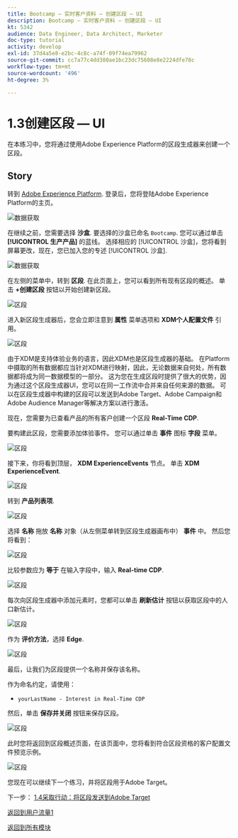 ```yaml
---
title: Bootcamp — 实时客户资料 — 创建区段 — UI
description: Bootcamp — 实时客户资料 — 创建区段 — UI
kt: 5342
audience: Data Engineer, Data Architect, Marketer
doc-type: tutorial
activity: develop
exl-id: 37d4a5e8-e2bc-4c8c-a74f-09f74ea79962
source-git-commit: cc7a77c4dd380ae1bc23dc75608e8e2224dfe78c
workflow-type: tm+mt
source-wordcount: '496'
ht-degree: 3%

---
```


# 1.3创建区段 — UI

在本练习中，您将通过使用Adobe Experience Platform的区段生成器来创建一个区段。

## Story

转到 [Adobe Experience Platform](https://experience.adobe.com/platform). 登录后，您将登陆Adobe Experience Platform的主页。

![数据获取](./images/home.png)

在继续之前，您需要选择 **沙盒**. 要选择的沙盒已命名 ``Bootcamp``. 您可以通过单击 **[!UICONTROL 生产产品]** 的蓝线。 选择相应的 [!UICONTROL 沙盒]，您将看到屏幕更改，现在，您已加入您的专述 [!UICONTROL 沙盒].

![数据获取](./images/sb1.png)

在左侧的菜单中，转到 **区段**. 在此页面上，您可以看到所有现有区段的概述。 单击 **+创建区段** 按钮以开始创建新区段。

![区段](./images/menuseg.png)

进入新区段生成器后，您会立即注意到 **属性** 菜单选项和 **XDM个人配置文件** 引用。

![区段](./images/segmentationui.png)

由于XDM是支持体验业务的语言，因此XDM也是区段生成器的基础。 在Platform中摄取的所有数据都应当针对XDM进行映射，因此，无论数据来自何处，所有数据都将成为同一数据模型的一部分。 这为您在生成区段时提供了很大的优势，因为通过这个区段生成器UI，您可以在同一工作流中合并来自任何来源的数据。 可以在区段生成器中构建的区段可以发送到Adobe Target、Adobe Campaign和Adobe Audience Manager等解决方案以进行激活。

现在，您需要为已查看产品的所有客户创建一个区段 **Real-Time CDP**.

要构建此区段，您需要添加体验事件。 您可以通过单击 **事件** 图标 **字段** 菜单。

![区段](./images/findee.png)

接下来，你将看到顶层， **XDM ExperienceEvents** 节点。 单击 **XDM ExperienceEvent**.

![区段](./images/see.png)

转到 **产品列表项**.

![区段](./images/plitems.png)

选择 **名称** 拖放 **名称** 对象（从左侧菜单转到区段生成器画布中） **事件** 中。 然后您将看到：

![区段](./images/eewebpdtlname.png)

比较参数应为 **等于** 在输入字段中，输入 **Real-time CDP**.

![区段](./images/pv.png)

每次向区段生成器中添加元素时，您都可以单击 **刷新估计** 按钮以获取区段中的人口新估计。

![区段](./images/refreshest.png)

作为 **评价方法**，选择 **Edge**.

![区段](./images/evedge.png)

最后，让我们为区段提供一个名称并保存该名称。

作为命名约定，请使用：

- `yourLastName - Interest in Real-Time CDP`

然后，单击 **保存并关闭** 按钮来保存区段。

![区段](./images/segmentname.png)

此时您将返回到区段概述页面，在该页面中，您将看到符合区段资格的客户配置文件预览示例。

![区段](./images/savedsegment.png)

您现在可以继续下一个练习，并将区段用于Adobe Target。

下一步： [1.4采取行动：将区段发送到Adobe Target](./ex4.md)

[返回到用户流量1](./uc1.md)

[返回到所有模块](../../overview.md)
